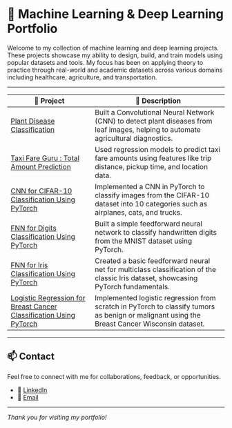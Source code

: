 # 🧠 Machine Learning & Deep Learning Portfolio

Welcome to my collection of machine learning and deep learning projects. These projects showcase my ability to design, build, and train models using popular datasets and tools. My focus has been on applying theory to practice through real-world and academic datasets across various domains including healthcare, agriculture, and transportation.

---

| 🚀 Project | 📄 Description |
------------- | -------------
[Plant Disease Classification](https://github.com/Satvik-ai/Plant-Disease-Classification) | 	Built a Convolutional Neural Network (CNN) to detect plant diseases from leaf images, helping to automate agricultural diagnostics.
[Taxi Fare Guru : Total Amount Prediction](https://github.com/Satvik-ai/Taxi-Fare-Guru-Total-Amount-Prediction) | Used regression models to predict taxi fare amounts using features like trip distance, pickup time, and location data.
[CNN for CIFAR-10 Classification Using PyTorch](https://github.com/Satvik-ai/CNN_for_CIFAR10_Classification_Using_PyTorch) | 	Implemented a CNN in PyTorch to classify images from the CIFAR-10 dataset into 10 categories such as airplanes, cats, and trucks.
[FNN for Digits Classification Using PyTorch](https://github.com/Satvik-ai/FNN_for_Digits_Classification_Using_PyTorch) | 	Built a simple feedforward neural network to classify handwritten digits from the MNIST dataset using PyTorch.
[FNN for Iris Classification Using PyTorch](https://github.com/Satvik-ai/FNN_for_Iris_Classification_Using_PyTorch) | Created a basic feedforward neural net for multiclass classification of the classic Iris dataset, showcasing PyTorch fundamentals.
[Logistic Regression for Breast Cancer Classification Using PyTorch](https://github.com/Satvik-ai/Logistic_Regression_For_Breast_Cancer_Classification_Using_PyTorch) | Implemented logistic regression from scratch in PyTorch to classify tumors as benign or malignant using the Breast Cancer Wisconsin dataset.

---

## 📫 Contact

Feel free to connect with me for collaborations, feedback, or opportunities.

- 🔗 [LinkedIn](https://www.linkedin.com/in/satvik-chandrakar-4008471ba)
- 📧 [Email](mailto:chandrakarsatvik@gmail.com)

---

_Thank you for visiting my portfolio!_

